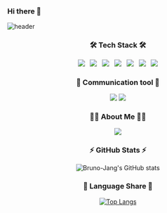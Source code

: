 ### Hi there 👋

![header](https://capsule-render.vercel.app/api?type=waving&color=auto&height=300&section=header&text=Woogyeong%20Jang&fontSize=90&animation=fadeIn&fontAlignY=38&desc=✨Backend%20Developer✨&descAlignY=55&descAlign=65)
<h3 align="center">
    🛠 Tech Stack 🛠
</h3>

<div align="center">
  <img src="https://img.shields.io/badge/HTML5-E34F26?style=flat-square&logo=HTML5&logoColor=white"/></a> &nbsp
  <img src="https://img.shields.io/badge/CSS3-1572B6?style=flat-square&logo=CSS3&logoColor=white"/></a> &nbsp
  <img src="https://img.shields.io/badge/Python-ffde57?style=flat&logo=Python&logoColor=4584b6"/></a> &nbsp
  <img src="https://img.shields.io/badge/Django-white?style=flat&logo=Django&logoColor=092E20"/></a> &nbsp
  <img src="https://img.shields.io/badge/JavaScript-F7DF1E?style=flat-square&logo=JavaScript&logoColor=white"/></a> &nbsp
  <img src="https://img.shields.io/badge/NestJS-E0234E?style=flat&logo=NestJS&logoColor=white"/></a> &nbsp
  <img src="https://img.shields.io/badge/MySQL-4479A1?style=flat&logo=MySQL&logoColor=white"/>
</div>

<h3 align="center">
   💬 Communication tool 💬
</h3>
<div align="center">
  <img src="https://img.shields.io/badge/Trello-0052CC?style=flat&logo=Trello&logoColor=4584b6"/>
  <img src="https://img.shields.io/badge/Slack-4A154B?style=flat&logo=Slack&logoColor=092E20"/>
  
</div>

<h3 align="center">
 🙇🏻 About Me 🙇🏻
</h3>
<div align="center">
  <a href="https://bruno-jang.tistory.com"><img src="https://img.shields.io/badge/Tistory-FF5722?style=flat&logo=Vimeo&logoColor=white&link=https://bruno-jang.tistory.com"/></a>

</div>

<h3 align="center">
 ⚡ GitHub Stats ⚡
</h3>

<div align="center">
  
![Bruno-Jang's GitHub stats](https://github-readme-stats.vercel.app/api?username=Bruno-Jang&show_icons=true&theme=great-gatsby)

<h3 align="center">
  🌱 Language Share 🌱
</h3>
 
  
[![Top Langs](https://github-readme-stats.vercel.app/api/top-langs/?username=Bruno-Jang&layout=compact&theme=github_dark&langs_count=5)](https://github.com/anuraghazra/github-readme-stats)



<!--
**Bruno-Jang/Bruno-Jang** is a ✨ _special_ ✨ repository because its `README.md` (this file) appears on your GitHub profile.

Here are some ideas to get you started:

- 🔭 I’m currently working on ...
- 🌱 I’m currently learning ...
- 👯 I’m looking to collaborate on ...
- 🤔 I’m looking for help with ...
- 💬 Ask me about ...
- 📫 How to reach me: ...
- 😄 Pronouns: ...
- ⚡ Fun fact: ...
-->

